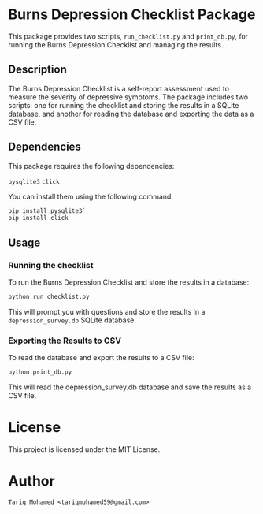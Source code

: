 # Burns Depression Checklist Package

This package provides two scripts, `run_checklist.py` and `print_db.py`, for running the Burns Depression Checklist and managing the results.

## Description

The Burns Depression Checklist is a self-report assessment used to measure the severity of depressive symptoms. The package includes two scripts: one for running the checklist and storing the results in a SQLite database, and another for reading the database and exporting the data as a CSV file.

## Dependencies

This package requires the following dependencies:

`pysqlite3`
`click`

You can install them using the following command:

```bash
pip install pysqlite3`
pip install click
```

## Usage

### Running the checklist

To run the Burns Depression Checklist and store the results in a database:

```bash
python run_checklist.py
```

This will prompt you with questions and store the results in a `depression_survey.db` SQLite database.

### Exporting the Results to CSV

To read the database and export the results to a CSV file:

```bash
python print_db.py
```
This will read the depression_survey.db database and save the results as a CSV file.

# License

This project is licensed under the MIT License.

# Author
`Tariq Mohamed <tariqmohamed59@gmail.com>`
